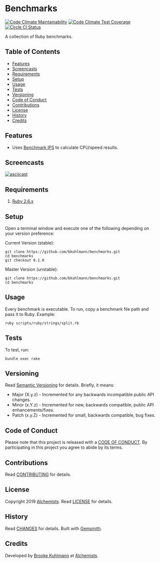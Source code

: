 # Benchmarks

[![Code Climate Maintainability](https://api.codeclimate.com/v1/badges/03890a29f08c29966b1b/maintainability)](https://codeclimate.com/github/bkuhlmann/benchmarks/maintainability)
[![Code Climate Test Coverage](https://api.codeclimate.com/v1/badges/03890a29f08c29966b1b/test_coverage)](https://codeclimate.com/github/bkuhlmann/benchmarks/test_coverage)
[![Circle CI Status](https://circleci.com/gh/bkuhlmann/benchmarks.svg?style=svg)](https://circleci.com/gh/bkuhlmann/benchmarks)

A collection of Ruby benchmarks.

<!-- Tocer[start]: Auto-generated, don't remove. -->

## Table of Contents

  - [Features](#features)
  - [Screencasts](#screencasts)
  - [Requirements](#requirements)
  - [Setup](#setup)
  - [Usage](#usage)
  - [Tests](#tests)
  - [Versioning](#versioning)
  - [Code of Conduct](#code-of-conduct)
  - [Contributions](#contributions)
  - [License](#license)
  - [History](#history)
  - [Credits](#credits)

<!-- Tocer[finish]: Auto-generated, don't remove. -->

## Features

- Uses [Benchmark IPS](https://github.com/evanphx/benchmark-ips) to calculate CPU/speed results.

## Screencasts

[![asciicast](https://asciinema.org/a/224800.png)](https://asciinema.org/a/224800)

## Requirements

1. [Ruby 2.6.x](https://www.ruby-lang.org)

## Setup

Open a terminal window and execute one of the following depending on your version preference:

Current Version (stable):

    git clone https://github.com/bkuhlmann/benchmarks.git
    cd benchmarks
    git checkout 0.1.0

Master Version (unstable):

    git clone https://github.com/bkuhlmann/benchmarks.git
    cd benchmarks

## Usage

Every benchmark is executable. To run, copy a benchmark file path and pass it to Ruby. Example:

    ruby scripts/ruby/strings/split.rb

## Tests

To test, run:

    bundle exec rake

## Versioning

Read [Semantic Versioning](https://semver.org) for details. Briefly, it means:

- Major (X.y.z) - Incremented for any backwards incompatible public API changes.
- Minor (x.Y.z) - Incremented for new, backwards compatible, public API enhancements/fixes.
- Patch (x.y.Z) - Incremented for small, backwards compatible, bug fixes.

## Code of Conduct

Please note that this project is released with a [CODE OF CONDUCT](CODE_OF_CONDUCT.md). By
participating in this project you agree to abide by its terms.

## Contributions

Read [CONTRIBUTING](CONTRIBUTING.md) for details.

## License

Copyright 2019 [Alchemists](https://www.alchemists.io).
Read [LICENSE](LICENSE.md) for details.

## History

Read [CHANGES](CHANGES.md) for details.
Built with [Gemsmith](https://github.com/bkuhlmann/gemsmith).

## Credits

Developed by [Brooke Kuhlmann](https://www.alchemists.io) at
[Alchemists](https://www.alchemists.io).
